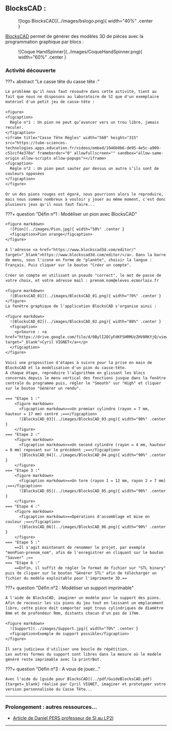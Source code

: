 ## BlocksCAD :


<figure markdown>
  ![logo BlocksCAD](../images/bslogo.png){ width="40%" .center }
</figure>

<a href="https://www.blockscad3d.com/" target="_blank">BlocksCAD</a> permet de générer des modèles 3D de pièces avec la programmation graphique par blocs :

<figure markdown>
  ![Coque HandSpinner](../images/CoqueHandSpinner.png){ width="60%" .center }
</figure>

### Activité découverte

???+ abstract "Le casse tête du casse tête :"

    Le problème qu'il nous faut résoudre dans cette activité, tient au fait que nous ne disposons au laboratoire de SI que d'un exemplaire matériel d'un petit jeu de casse-tête :
    
    <figure>
    <figcaption>
      Règle n°1 : Un pion ne peut qu’avancer vers un trou libre, jamais reculer.
    </figcaption>
    <iframe title="Casse Tête Règles" width="560" height="315" src="https://tube-sciences-technologies.apps.education.fr/videos/embed/1946b0b6-de95-4e5c-a909-c51ccf4e370a" frameborder="0" allowfullscreen="" sandbox="allow-same-origin allow-scripts allow-popups"></iframe>
    <figcaption>
      Règle n°2 : Un pion peut sauter par dessus un autre s’ils sont de couleurs opposées
    </figcaption>
    </figure>

    Or un des pions rouges est égaré, nous pourrions alors le reproduire, mais nous sommes nombreux à vouloir y jouer au même moment, c'est donc plusieurs jeux qu'il nous faut faire...
    
???+ question "Défin n°1 : Modéliser un pion avec BlocksCAD"    
        
    <figure markdown>
      ![Pion](../images/Pion.jpg){ width="50%" .center }
      <figcaption>Pion orange</figcaption>
    </figure>

    A l'adresse <a href="https://www.blockscad3d.com/editor/" target="_blank">https://www.blockscad3d.com/editor/</a>. Dans la barre de menu, sous l'icone en forme de "planète", choisir la langue : Français. Puis cliquer sur le bouton "Créer un compte".
    
    Créer un compte en utilisant un pseudo "correct", le mot de passe de votre choix, et votre adresse mail : prenom.nom@eleves.ecmorlaix.fr
    
    <figure markdown>
      ![BlocksCAD_01](../images/BlocksCAD_01.png){ width="70%" .center }
    </figure>
    La fenêtre graphique de l'application BlocksCAD s'organise ainsi :
    
    <figure markdown>
      ![BlocksCAD_02](../images/BlocksCAD_02.png){ width="80%" .center }
      <figcaption>
        <p>Source : <a href="https://drive.google.com/file/d/0BylI2DCyFdKFSHRMUzZHV0RKYjQ/view" target="_blank">Cyril VIGNET</a></p>
      </figcaption>
    </figure>
           
    Voici une proposition d'étapes à suivre pour la prise en main de BlocksCAD et la modélisation d'un pion du casse-tête.      
    A chaque étape, reproduire l'algorithme en glissant les blocs concernés depuis le menu vertical des fonctions jusque dans la fenêtre centrale du programme puis, régler le "Smooth" sur "High" et cliquer sur le bouton "Générer un rendu".

    === "Etape 1 :"
        <figure markdown>
          <figcaption markdown>==Un premier cylindre (rayon = 7 mm, hauteur = 17 mm) centré ;==</figcaption>
          ![BlocksCAD_03](../images/BlocksCAD_03.png){ width="90%" .center }          
        </figure>
    === "Etape 2 :"
        <figure markdown>
          <figcaption markdown>==Un second cylindre (rayon = 4 mm, hauteur = 8 mm) reposant sur le précédent ;==</figcaption>
          ![BlocksCAD_04](../images/BlocksCAD_04.png){ width="90%" .center }
        </figure>
    === "Etape 3 :"
        <figure markdown>
          <figcaption markdown>==Un tore (rayon 1 = 12 mm, rayon 2 = 7 mm) ;==</figcaption>
          ![BlocksCAD_05](../images/BlocksCAD_05.png){ width="90%" .center }
        </figure>
    === "Etape 4 :"
        <figure markdown>
          <figcaption markdown>==Opérations d'assemblage et mise en couleur ;==</figcaption>
          ![BlocksCAD_06](../images/BlocksCAD_06.png){ width="90%" .center }
        </figure>
    === "Etape 5 :"
        ==Il s'agit maintenant de renommer le projet, par exemple "monPion-prenom_nom", afin de l'enregistrer en cliquant sur le bouton "Sauver" ;==
    === "Etape 6 :"   
        ==Enfin, il suffit de régler le format de fichier sur "STL binary" puis de cliquer sur le bouton "Générer STL" afin de télécharger un fichier du modèle exploitable pour l'imprimante 3D.==

    
???+ question "Défin n°2 : Modéliser un support imprimable" 
        
    A l'aide de BlocksCAD, imaginer un modèle pour le support des pions.  
    Afin de recevoir les six pions du jeu tout en laissant un emplacement libre, cette pièce doit comporter sept trous cylindriques de diamètre 8mm et de profondeur 9mm, distants chacun d'un pas de 17mm.
    
    <figure markdown>
      ![Support](../images/Support.jpg){ width="70%" .center }
      <figcaption>Exemple de support possible</figcaption>
    </figure>
    
    Il sera judicieux d'utiliser une boucle de répétition.  
    Les autres formes du support sont libres dans la mesure où le modèle généré reste imprimable avec la printrBot.

    
???+ question "Défin n°3 : A vous de jouer..." 
     
    Avec l'aide du [guide pour BlocksCAD](../pdf/GuideBlocksCAD.pdf){target=_blank} réalisé par Cyril VIGNET, imaginer et prototyper votre version personnalisée du Casse Tête...
        
***
### Prolongement : autres ressources...
    
- <a href="http://blogpeda.ac-poitiers.fr/lp2i-si/2016/03/20/blockscad-un-logiciel-de-cao-pour-concevoir-rapidement-des-pieces-a-imprimer-en-3d/" target="_blank">Article de Daniel PERS professeur de SI au LP2I</a>
    
***